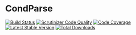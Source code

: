 # CondParse

[![Build Status](https://travis-ci.org/zwilias/condparse.svg?branch=master)](https://travis-ci.org/zwilias/condparse)
[![Scrutinizer Code Quality](https://scrutinizer-ci.com/g/zwilias/condparse/badges/quality-score.png?b=master)](https://scrutinizer-ci.com/g/zwilias/condparse/?branch=master)
[![Code Coverage](https://scrutinizer-ci.com/g/zwilias/condparse/badges/coverage.png?b=master)](https://scrutinizer-ci.com/g/zwilias/condparse/?branch=master)
[![Latest Stable Version](https://poser.pugx.org/zwilias/condparse/v/stable)](https://packagist.org/packages/zwilias/condparse) 
[![Total Downloads](https://poser.pugx.org/zwilias/condparse/downloads)](https://packagist.org/packages/zwilias/condparse)
 
